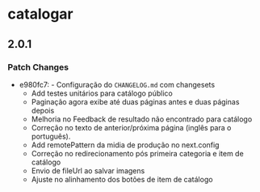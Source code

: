 # catalogar

## 2.0.1

### Patch Changes

- e980fc7: - Configuração do `CHANGELOG.md` com changesets
  - Add testes unitários para catálogo público
  - Paginação agora exibe até duas páginas antes e duas páginas depois
  - Melhoria no Feedback de resultado não encontrado para catálogo
  - Correção no texto de anterior/próxima página (inglês para o português).
  - Add remotePattern da midia de produção no next.config
  - Correção no redirecionamento pós primeira categoria e item de catálogo
  - Envio de fileUrl ao salvar imagens
  - Ajuste no alinhamento dos botões de item de catálogo
